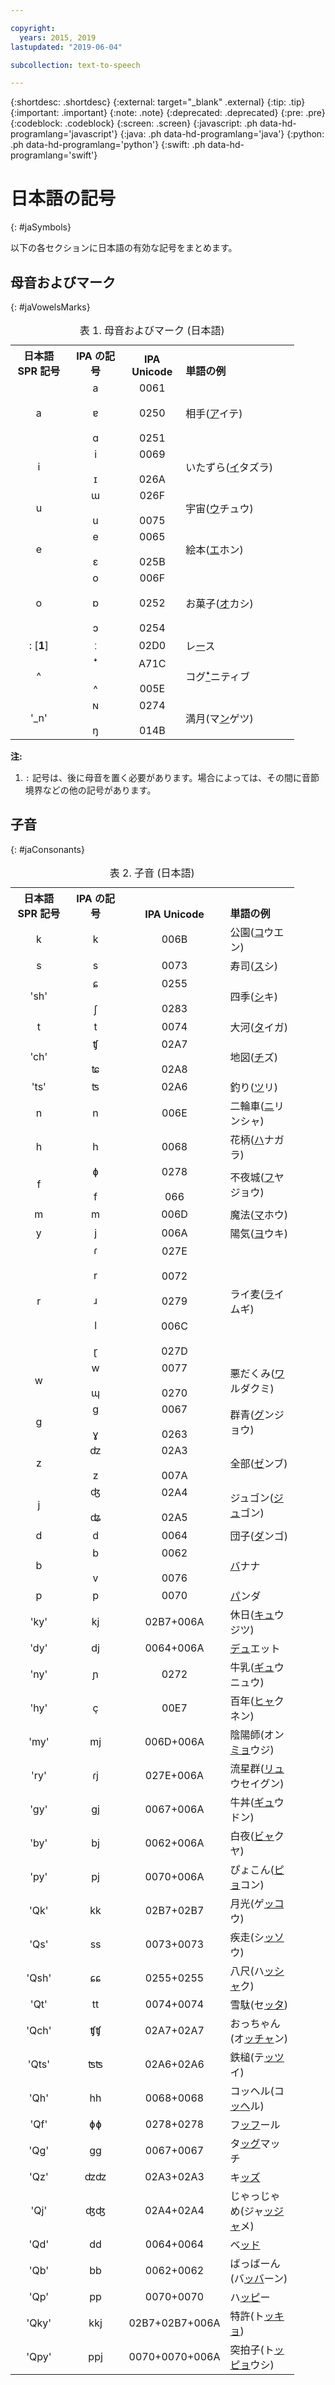 ```yaml
---

copyright:
  years: 2015, 2019
lastupdated: "2019-06-04"

subcollection: text-to-speech

---
```


{:shortdesc: .shortdesc}
{:external: target="_blank" .external}
{:tip: .tip}
{:important: .important}
{:note: .note}
{:deprecated: .deprecated}
{:pre: .pre}
{:codeblock: .codeblock}
{:screen: .screen}
{:javascript: .ph data-hd-programlang='javascript'}
{:java: .ph data-hd-programlang='java'}
{:python: .ph data-hd-programlang='python'}
{:swift: .ph data-hd-programlang='swift'}

# 日本語の記号
{: #jaSymbols}

以下の各セクションに日本語の有効な記号をまとめます。

## 母音およびマーク
{: #jaVowelsMarks}

<table style="width:90%">
  <caption>表 1. 母音およびマーク (日本語)</caption>
  <tr>
    <th style="width:20%; text-align:center; vertical-align:bottom">
      日本語<br/>SPR 記号
    </th>
    <th style="width:20%; text-align:center; vertical-align:bottom">
      IPA の記号
    </th>
    <th style="width:20%; text-align:center; vertical-align:bottom">
      IPA Unicode
    </th>
    <th style="text-align:left; vertical-align:bottom">
      単語の例
    </th>
  </tr>
  <tr>
    <td style="text-align:center">
      a
    </td>
    <td style="text-align:center">
      a<br/><br/>
      &#592;<br/><br/>
      &#593;
    </td>
    <td style="text-align:center">
      0061<br/><br/>
      0250<br/><br/>
      0251
    </td>
    <td>
      &#30456;&#25163;(<u>&#12450;</u>&#12452;&#12486;)
    </td>
  </tr>
  <tr>
    <td style="text-align:center">
      i
    </td>
    <td style="text-align:center">
      i<br/><br/>
      &#618;
    </td>
    <td style="text-align:center">
      0069<br/><br/>
      026A
    </td>
    <td>
      &#12356;&#12383;&#12378;&#12425;(<u>&#12452;</u>&#12479;&#12474;&#12521;)
    </td>
  </tr>
  <tr>
    <td style="text-align:center">
      u
    </td>
    <td style="text-align:center">
      &#623;<br/><br/>
      u
    </td>
    <td style="text-align:center">
      026F<br/><br/>
      0075
    </td>
    <td>
      &#23431;&#23449;(<u>&#12454;</u>&#12481;&#12517;&#12454;)
    </td>
  </tr>
  <tr>
    <td style="text-align:center">
      e
    </td>
    <td style="text-align:center">
      e<br/><br/>
      &#603;
    </td>
    <td style="text-align:center">
      0065<br/><br/>
      025B
    </td>
    <td>
      &#32117;&#26412;(<u>&#12456;</u>&#12507;&#12531;)
    </td>
  </tr>
  <tr>
    <td style="text-align:center">
      o
    </td>
    <td style="text-align:center">
      o<br/><br/>
      &#594;<br/><br/>
      &#596;
    </td>
    <td style="text-align:center">
      006F<br/><br/>
      0252<br/><br/>
      0254
    </td>
    <td>
      &#12362;&#33747;&#23376;(<u>&#12458;</u>&#12459;&#12471;)
    </td>
  </tr>
  <tr>
    <td style="text-align:center">
      : [<strong>1</strong>]
    </td>
    <td style="text-align:center">
      &#720;
    </td>
    <td style="text-align:center">
      02D0
    </td>
    <td>
      &#12524;<u>&#12540;</u>&#12473;
    </td>
  </tr>
  <tr>
    <td style="text-align:center">
      ^
    </td>
    <td style="text-align:center">
      &#42780;<br/><br/>
      ^
    </td>
    <td style="text-align:center">
      A71C<br/><br/>
      005E
    </td>
    <td>
      &#12467;&#12464;<u>&#42780;</u>&#12491;&#12486;&#12451;&#12502;
    </td>
  </tr>
  <tr>
    <td style="text-align:center">
      '_n'
    </td>
    <td style="text-align:center">
      &#628;<br/><br/>
      &#331;
    </td>
    <td style="text-align:center">
      0274<br/><br/>
      014B
    </td>
    <td>
      &#28288;&#26376;(&#12510;<u>&#12531;</u>&#12466;&#12484;)
    </td>
  </tr>
</table>

**注:**

1.  `:` 記号は、後に母音を置く必要があります。場合によっては、その間に音節境界などの他の記号があります。

## 子音
{: #jaConsonants}

<table style="width:90%">
  <caption>表 2. 子音 (日本語)</caption>
  <tr>
    <th style="width:20%; text-align:center; vertical-align:bottom">
      日本語<br/>SPR 記号
    </th>
    <th style="width:20%; text-align:center; vertical-align:bottom">
      IPA の記号
    </th>
    <th style="width:20%; text-align:center; vertical-align:bottom">
      IPA Unicode
    </th>
    <th style="text-align:left; vertical-align:bottom">
      単語の例
    </th>
  </tr>
  <tr>
    <td style="text-align:center">
      k
    </td>
    <td style="text-align:center">
      k
    </td>
    <td style="text-align:center">
      006B
    </td>
    <td>
      &#20844;&#22290;(<u>&#12467;</u>&#12454;&#12456;&#12531;)
    </td>
  </tr>
  <tr>
    <td style="text-align:center">
      s
    </td>
    <td style="text-align:center">
      s
    </td>
    <td style="text-align:center">
      0073
    </td>
    <td>
      &#23551;&#21496;(<u>&#12473;</u>&#12471;)
    </td>
  </tr>
  <tr>
    <td style="text-align:center">
      'sh'
    </td>
    <td style="text-align:center">
      &#597;<br/><br/>
      &#643;
    </td>
    <td style="text-align:center">
      0255<br/><br/>
      0283
    </td>
    <td>
      &#22235;&#23395;(<u>&#12471;</u>&#12461;)
    </td>
  </tr>
  <tr>
    <td style="text-align:center">
      t
    </td>
    <td style="text-align:center">
      t
    </td>
    <td style="text-align:center">
      0074
    </td>
    <td>
      &#22823;&#27827;(<u>&#12479;</u>&#12452;&#12460;)
    </td>
  </tr>
  <tr>
    <td style="text-align:center">
      'ch'
    </td>
    <td style="text-align:center">
      &#679;<br/><br/>
      &#680;
    </td>
    <td style="text-align:center">
      02A7<br/><br/>
      02A8
    </td>
    <td>
      &#22320;&#22259;(<u>&#12481;</u>&#12474;)
    </td>
  </tr>
  <tr>
    <td style="text-align:center">
      'ts'
    </td>
    <td style="text-align:center">
      &#678;
    </td>
    <td style="text-align:center">
      02A6
    </td>
    <td>
      &#37347;&#12426;(<u>&#12484;</u>&#12522;)
    </td>
  </tr>
  <tr>
    <td style="text-align:center">
      n
    </td>
    <td style="text-align:center">
      n
    </td>
    <td style="text-align:center">
      006E
    </td>
    <td>
      &#20108;&#36650;&#36554;(<u>&#12491;</u>&#12522;&#12531;&#12471;&#12515;)
    </td>
  </tr>
  <tr>
    <td style="text-align:center">
      h
    </td>
    <td style="text-align:center">
      h
    </td>
    <td style="text-align:center">
      0068
    </td>
    <td>
      &#33457;&#26564;(<u>&#12495;</u>&#12490;&#12460;&#12521;)
    </td>
  </tr>
  <tr>
    <td style="text-align:center">
      f
    </td>
    <td style="text-align:center">
      &#632;<br/><br/>
      f
    </td>
    <td style="text-align:center">
      0278<br/><br/>
      066
    </td>
    <td>
      &#19981;&#22812;&#22478;(<u>&#12501;</u>&#12516;&#12472;&#12519;&#12454;)
    </td>
  </tr>
  <tr>
    <td style="text-align:center">
      m
    </td>
    <td style="text-align:center">
      m
    </td>
    <td style="text-align:center">
      006D
    </td>
    <td>
      &#39764;&#27861;(<u>&#12510;</u>&#12507;&#12454;)
    </td>
  </tr>
  <tr>
    <td style="text-align:center">
      y
    </td>
    <td style="text-align:center">
      j
    </td>
    <td style="text-align:center">
      006A
    </td>
    <td>
      &#38525;&#27671;(<u>&#12520;</u>&#12454;&#12461;)
    </td>
  </tr>
  <tr>
    <td style="text-align:center">
      r
    </td>
    <td style="text-align:center">
      &#638;<br/><br/>
      r<br/><br/>
      &#633;<br/><br/>
      l<br/><br/>
      &#637;
    </td>
    <td style="text-align:center">
      027E<br/><br/>
      0072<br/><br/>
      0279<br/><br/>
      006C<br/><br/>
      027D
    </td>
    <td>
      &#12521;&#12452;&#40614;(<u>&#12521;</u>&#12452;&#12512;&#12462;)
    </td>
  </tr>
  <tr>
    <td style="text-align:center">
      w
    </td>
    <td style="text-align:center">
      w<br/><br/>
      &#624;
    </td>
    <td style="text-align:center">
      0077<br/><br/>
      0270
    </td>
    <td>
      &#24746;&#12384;&#12367;&#12415;(<u>&#12527;</u>&#12523;&#12480;&#12463;&#12511;)
    </td>
  </tr>
  <tr>
    <td style="text-align:center">
      g
    </td>
    <td style="text-align:center">
      &#609;<br/><br/>
      &#611;
    </td>
    <td style="text-align:center">
      0067<br/><br/>
      0263
    </td>
    <td>
      &#32676;&#38738;(<u>&#12464;</u>&#12531;&#12472;&#12519;&#12454;)
    </td>
  </tr>
  <tr>
    <td style="text-align:center">
      z
    </td>
    <td style="text-align:center">
      &#675;<br/><br/>
      z
    </td>
    <td style="text-align:center">
      02A3<br/><br/>
      007A
    </td>
    <td>
      &#20840;&#37096;(<u>&#12476;</u>&#12531;&#12502;)
    </td>
  </tr>
  <tr>
    <td style="text-align:center">
      j
    </td>
    <td style="text-align:center">
      &#676;<br/><br/>
      &#677;
    </td>
    <td style="text-align:center">
      02A4<br/><br/>
      02A5
    </td>
    <td>
      &#12472;&#12517;&#12468;&#12531;(<u>&#12472;&#12517;</u>&#12468;&#12531;)
    </td>
  </tr>
  <tr>
    <td style="text-align:center">
      d
    </td>
    <td style="text-align:center">
      d
    </td>
    <td style="text-align:center">
      0064
    </td>
    <td>
      &#22243;&#23376;(<u>&#12480;</u>&#12531;&#12468;)
    </td>
  </tr>
  <tr>
    <td style="text-align:center">
      b
    </td>
    <td style="text-align:center">
      b<br/><br/>
      v
    </td>
    <td style="text-align:center">
      0062<br/><br/>
      0076
    </td>
    <td>
      <u>&#12496;</u>&#12490;&#12490;
    </td>
  </tr>
  <tr>
    <td style="text-align:center">
      p
    </td>
    <td style="text-align:center">
      p
    </td>
    <td style="text-align:center">
      0070
    </td>
    <td>
      <u>&#12497;</u>&#12531;&#12480;
    </td>
  </tr>
  <tr>
    <td style="text-align:center">
      'ky'
    </td>
    <td style="text-align:center">
      kj
    </td>
    <td style="text-align:center">
      02B7+006A
    </td>
    <td>
      &#20241;&#26085;(<u>&#12461;&#12517;</u>&#12454;&#12472;&#12484;)
    </td>
  </tr>
  <tr>
    <td style="text-align:center">
      'dy'
    </td>
    <td style="text-align:center">
      dj
    </td>
    <td style="text-align:center">
      0064+006A
    </td>
    <td>
      <u>&#12487;&#12517;</u>&#12456;&#12483;&#12488;
    </td>
  </tr>
  <tr>
    <td style="text-align:center">
      'ny'
    </td>
    <td style="text-align:center">
      &#626;
    </td>
    <td style="text-align:center">
      0272
    </td>
    <td>
      &#29275;&#20083;(<u>&#12462;&#12517;</u>&#12454;&#12491;&#12517;&#12454;)
    </td>
  </tr>
  <tr>
    <td style="text-align:center">
      'hy'
    </td>
    <td style="text-align:center">
      &#231;
    </td>
    <td style="text-align:center">
      00E7
    </td>
    <td>
      &#30334;&#24180;(<u>&#12498;&#12515;</u>&#12463;&#12493;&#12531;)
    </td>
  </tr>
  <tr>
    <td style="text-align:center">
      'my'
    </td>
    <td style="text-align:center">
      mj
    </td>
    <td style="text-align:center">
      006D+006A
    </td>
    <td>
      &#38512;&#38525;&#24107;(&#12458;&#12531;<u>&#12511;&#12519;</u>&#12454;&#12472;)
    </td>
  </tr>
  <tr>
    <td style="text-align:center">
      'ry'
    </td>
    <td style="text-align:center">
      &#638;j
    </td>
    <td style="text-align:center">
      027E+006A
    </td>
    <td>
      &#27969;&#26143;&#32676;(<u>&#12522;&#12517;</u>&#12454;&#12475;&#12452;&#12464;&#12531;)
    </td>
  </tr>
  <tr>
    <td style="text-align:center">
      'gy'
    </td>
    <td style="text-align:center">
      &#609;j
    </td>
    <td style="text-align:center">
      0067+006A
    </td>
    <td>
      &#29275;&#20028;(<u>&#12462;&#12517;</u>&#12454;&#12489;&#12531;)
    </td>
  </tr>
  <tr>
    <td style="text-align:center">
      'by'
    </td>
    <td style="text-align:center">
      bj
    </td>
    <td style="text-align:center">
      0062+006A
    </td>
    <td>
      &#30333;&#22812;(<u>&#12499;&#12515;</u>&#12463;&#12516;)
    </td>
  </tr>
  <tr>
    <td style="text-align:center">
      'py'
    </td>
    <td style="text-align:center">
      pj
    </td>
    <td style="text-align:center">
      0070+006A
    </td>
    <td>
      &#12404;&#12423;&#12371;&#12435;(<u>&#12500;&#12519;</u>&#12467;&#12531;)
    </td>
  </tr>
  <tr>
    <td style="text-align:center">
      'Qk'
    </td>
    <td style="text-align:center">
      kk
    </td>
    <td style="text-align:center">
      02B7+02B7
    </td>
    <td>
      &#26376;&#20809;(&#12466;<u>&#12483;&#12467;</u>&#12454;)
    </td>
  </tr>
  <tr>
    <td style="text-align:center">
      'Qs'
    </td>
    <td style="text-align:center">
      ss
    </td>
    <td style="text-align:center">
      0073+0073
    </td>
    <td>
      &#30142;&#36208;(&#12471;<u>&#12483;&#12477;</u>&#12454;)
    </td>
  </tr>
  <tr>
    <td style="text-align:center">
      'Qsh'
    </td>
    <td style="text-align:center">
      &#597;&#597;
    </td>
    <td style="text-align:center">
      0255+0255
    </td>
    <td>
      &#20843;&#23610;(&#12495;<u>&#12483;&#12471;&#12515;</u>&#12463;)
    </td>
  </tr>
  <tr>
    <td style="text-align:center">
      'Qt'
    </td>
    <td style="text-align:center">
      tt
    </td>
    <td style="text-align:center">
      0074+0074
    </td>
    <td>
      &#38634;&#39364;(&#12475;<u>&#12483;&#12479;</u>)
    </td>
  </tr>
  <tr>
    <td style="text-align:center">
      'Qch'
    </td>
    <td style="text-align:center">
      &#679;&#679;
    </td>
    <td style="text-align:center">
      02A7+02A7
    </td>
    <td>
      &#12362;&#12387;&#12385;&#12419;&#12435;(&#12458;<u>&#12483;&#12481;&#12515;</u>&#12531;)
    </td>
  </tr>
  <tr>
    <td style="text-align:center">
      'Qts'
    </td>
    <td style="text-align:center">
      &#678;&#678;
    </td>
    <td style="text-align:center">
      02A6+02A6
    </td>
    <td>
      &#37444;&#27084;(&#12486;<u>&#12483;&#12484;</u>&#12452;)
    </td>
  </tr>
  <tr>
    <td style="text-align:center">
      'Qh'
    </td>
    <td style="text-align:center">
      hh
    </td>
    <td style="text-align:center">
      0068+0068
    </td>
    <td>
      &#12467;&#12483;&#12504;&#12523;(&#12467;<u>&#12483;&#12504;</u>&#12523;)
    </td>
  </tr>
  <tr>
    <td style="text-align:center">
      'Qf'
    </td>
    <td style="text-align:center">
      &#632;&#632;
    </td>
    <td style="text-align:center">
      0278+0278
    </td>
    <td>
      &#12501;<u>&#12483;&#12501;</u>&#12540;&#12523;
    </td>
  </tr>
  <tr>
    <td style="text-align:center">
      'Qg'
    </td>
    <td style="text-align:center">
      &#609;&#609;
    </td>
    <td style="text-align:center">
      0067+0067
    </td>
    <td>
      &#12479;<u>&#12483;&#12464;</u>&#12510;&#12483;&#12481;
    </td>
  </tr>
  <tr>
    <td style="text-align:center">
      'Qz'
    </td>
    <td style="text-align:center">
      &#675;&#675;
    </td>
    <td style="text-align:center">
      02A3+02A3
    </td>
    <td>
      &#12461;<u>&#12483;&#12474;</u>
    </td>
  </tr>
  <tr>
    <td style="text-align:center">
      'Qj'
    </td>
    <td style="text-align:center">
      &#676;&#676;
    </td>
    <td style="text-align:center">
      02A4+02A4
    </td>
    <td>
      &#12376;&#12419;&#12387;&#12376;&#12419;&#12417;(&#12472;&#12515;<u>&#12483;&#12472;&#12515;</u>&#12513;)
    </td>
  </tr>
  <tr>
    <td style="text-align:center">
      'Qd'
    </td>
    <td style="text-align:center">
      dd
    </td>
    <td style="text-align:center">
      0064+0064
    </td>
    <td>
      &#12505;<u>&#12483;&#12489;</u>
    </td>
  </tr>
  <tr>
    <td style="text-align:center">
      'Qb'
    </td>
    <td style="text-align:center">
      bb
    </td>
    <td style="text-align:center">
      0062+0062
    </td>
    <td>
      &#12400;&#12387;&#12400;&#12540;&#12435;(&#12496;<u>&#12483;&#12496;</u>&#12540;&#12531;)
    </td>
  </tr>
  <tr>
    <td style="text-align:center">
      'Qp'
    </td>
    <td style="text-align:center">
      pp
    </td>
    <td style="text-align:center">
      0070+0070
    </td>
    <td>
      &#12495;<u>&#12483;&#12500;</u>&#12540;
    </td>
  </tr>
  <tr>
    <td style="text-align:center">
      'Qky'
    </td>
    <td style="text-align:center">
      kkj
    </td>
    <td style="text-align:center">
      02B7+02B7+006A
    </td>
    <td>
      &#29305;&#35377;(&#12488;<u>&#12483;&#12461;&#12519;</u>)
    </td>
  </tr>
  <tr>
    <td style="text-align:center">
      'Qpy'
    </td>
    <td style="text-align:center">
      ppj
    </td>
    <td style="text-align:center">
      0070+0070+006A
    </td>
    <td>
      &#31361;&#25293;&#23376;(&#12488;<u>&#12483;&#12500;&#12519;</u>&#12454;&#12471;)
    </td>
  </tr>
</table>
